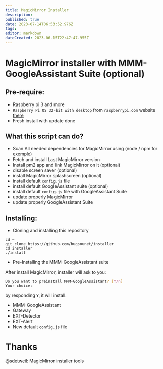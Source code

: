 ```yaml
---
title: MagicMirror Installer
description: 
published: true
date: 2023-07-14T06:53:52.976Z
tags: 
editor: markdown
dateCreated: 2023-06-15T22:47:47.955Z
---
```


# MagicMirror installer with MMM-GoogleAssistant Suite (optional)

## Pre-require:
 * Raspberry pi 3 and more
 * `Raspberry Pi OS 32-bit with desktop` from `raspberrypi.com` website [there](https://www.raspberrypi.com/software/operating-systems/#raspberry-pi-os-32-bit)
 * Fresh install with update done
 
## What this script can do?

 * Scan All needed dependencies for MagicMirror using (node / npm for exemple)
 * Fetch and install Last MagicMirror version
 * Install pm2 app and link MagicMirror on it (optional)
 * disable screen saver (optional)
 * install MagicMirror splashscreen (optional)
 * install default `config.js` file
 * install default GoogleAssistant suite (optional)
 * install default `config.js` file with GoogleAssistant Suite
 * update properly MagicMirror
 * update properly GoogleAssistant Suite
 
## Installing:

 * Cloning and installing this repository
 ```
 cd ~
 git clone https://github.com/bugsounet/installer
 cd installer
 ./install
 ```
 * Pre-Installing the MMM-GoogleAssistant suite
 
 After install MagicMirror, installer will ask to you:
 ```sh
 Do you want to preinstall MMM-GoogleAssistant? [Y/n] 
 Your choice:
```
by responding `Y`, it will install:
 * MMM-GoogleAssistant
 * Gateway
 * EXT-Detector
 * EXT-Alert
 * New default `config.js` file

# Thanks
[@sdetweil](https://github.com/sdetweil/MagicMirror_scripts): MagicMirror installer tools